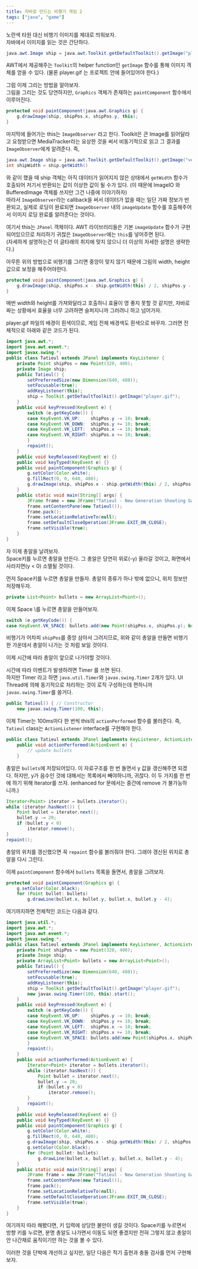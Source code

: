 ```yaml
---
title: 자바로 만드는 비행기 게임 2
tags: ["java", "game"]
---
```


노란색 타원 대신 비행기 이미지를 제대로 띄워보자.  
자바에서 이미지를 읽는 것은 간단하다.

```java
java.awt.Image ship = java.awt.Toolkit.getDefaultToolkit().getImage("player.gif");
```

AWT에서 제공해주는 `Toolkit`의 helper function인 `getImage` 함수를 통해 이미지 객체를 얻을 수 있다. (물론 player.gif 는 프로젝트 안에 들어있어야 한다.)

그럼 이제 그리는 방법을 알아보자.  
그림을 그리는 것도 당연하지만, `Graphics` 객체가 존재하는 `paintComponent` 함수에서 이루어진다.

```java
protected void paintComponent(java.awt.Graphics g) {
    g.drawImage(ship, shipPos.x, shipPos.y, this);
}
```

마지막에 들어가는 this는 `ImageObserver` 라고 한다.
Toolkit은 큰 Image를 읽어달라고 요청받으면 MediaTracker라는 요상한 것을 써서 비동기적으로 읽고 그 결과를 `ImageObserver`에게 알려준다.
즉,

```java
java.awt.Image ship = java.awt.Toolkit.getDefaultToolkit().getImage("veryBigShip.bmp");
int shipWidth = ship.getWidth()
```

와 같이 했을 때 ship 객체는 아직 데이터가 읽어지지 않은 상태에서 `getWidth` 함수가 호출되어 저기서 반환되는 값이 이상한 값이 될 수가 있다. (이 때문에 ImageIO 와 BufferedImage 객체를 쓰지만 그건 나중에 이야기하자)  
따라서 `ImageObserver`라는 callback을 써서 데이터가 없을 때는 일단 가짜 정보가 반환되고, 실제로 로딩이 완료되면 `ImageObserver` 내의 `imageUpdate` 함수를 호출해주어서 이미지 로딩 완료를 알려준다는 것이다.

여기서 this는 `JPanel` 객체이다. AWT 라이브러리들은 기본 `imageUpdate` 함수가 구현되어있으므로 처리하기 귀찮은 `ImageObserver`에는 `this`를 넣어주면 된다.  
(자세하게 설명하는건 이 글타래의 취지에 맞지 않으니 더 이상의 자세한 설명은 생략한다.)

아무튼 위의 방법으로 비행기를 그리면 중앙이 맞지 않기 때문에 그림의 width, height 값으로 보정을 해주어야한다.

```java
protected void paintComponent(java.awt.Graphics g) {
    g.drawImage(ship, shipPos.x - ship.getWidth(this) / 2, shipPos.y - ship.getHeight(this) / 2, this);
}
```

매번 width와 height를 가져와달라고 호출하니 효율이 영 좋지 못할 것 같지만, 자바로 짜는 상황에서 효율을 너무 고려하면 슬퍼지니까 그러려니 하고 넘어가자.

player.gif 파일의 배경이 흰색이므로, 게임 전체 배경색도 흰색으로 바꾸자.
그러면 전체적으로 아래와 같은 코드가 된다.

```java
import java.awt.*;
import java.awt.event.*;
import javax.swing.*;
public class Tatieul extends JPanel implements KeyListener {
    private Point shipPos = new Point(320, 400);
    private Image ship;
    public Tatieul() {
        setPreferredSize(new Dimension(640, 480));
        setFocusable(true);
        addKeyListener(this);
        ship = Toolkit.getDefaultToolkit().getImage("player.gif");
    }
    public void keyPressed(KeyEvent e) {
        switch (e.getKeyCode()) {
        case KeyEvent.VK_UP:    shipPos.y -= 10; break;
        case KeyEvent.VK_DOWN:  shipPos.y += 10; break;
        case KeyEvent.VK_LEFT:  shipPos.x -= 10; break;
        case KeyEvent.VK_RIGHT: shipPos.x += 10; break;
        }
        repaint();
    }
    public void keyReleased(KeyEvent e) {}
    public void keyTyped(KeyEvent e) {}
    public void paintComponent(Graphics g) {
        g.setColor(Color.white);
        g.fillRect(0, 0, 640, 480);
        g.drawImage(ship, shipPos.x - ship.getWidth(this) / 2, shipPos.y - ship.getHeight(this) / 2, this);
    }
    public static void main(String[] args) {
        JFrame frame = new JFrame("Tatieul - New Generation Shooting Game");
        frame.setContentPane(new Tatieul());
        frame.pack();
        frame.setLocationRelativeTo(null);
        frame.setDefaultCloseOperation(JFrame.EXIT_ON_CLOSE);
        frame.setVisible(true);
    }
}
```

자 이제 총알을 날려보자.  
Space키를 누르면 총알을 만든다. 그 총알은 당연히 위로(-y) 올라갈 것이고, 화면에서 사라지면(y < 0) 소멸될 것이다.

먼저 Space키를 누르면 총알을 만들자. 총알의 종류가 하나 밖에 없으니, 위치 정보만 저장해두자.

```java
private List<Point> bullets = new ArrayList<Point>();
```

이제 Space \를 누르면 총알을 만들어보자.

```java
switch (e.getKeyCode()) {
case KeyEvent.VK_SPACE: bullets.add(new Point(shipPos.x, shipPos.y); break;
```

비행기가 어차피 `shipPos`를 중앙 삼아서 그려지므로, 위와 같이 총알을 만들면 비행기 한 가운데서 총알이 나가는 것 처럼 보일 것이다.

이제 시간에 따라 총알이 앞으로 나가야할 것이다.

시간에 따라 이벤트가 발생하려면 Timer 를 쓰면 된다.  
하지만 Timer 라고 하면 `java.util.Timer`와 `javax.swing.Timer` 2개가 있다.
UI Thread에 의해 동기적으로 처리하는 것이 로직 구성하는데 편하니까 `javax.swing.Timer`를 쓸거다.

```java
public Tatieul() { // Constructor
    new javax.swing.Timer(100, this);
```

이제 Timer는 100ms마다 한 번씩 this의 `actionPerformed` 함수를 불러준다. 즉, `Tatieul` class는 `ActionListener` interface를 구현해야 한다.

```java
public class Tatieul extends JPanel implements KeyListener, ActionListener {
    public void actionPerformed(ActionEvent e) {
        // update bullets
    }
```

총알은 `bullets`에 저장되어있다. 이 자료구조를 한 번 돌면서 y 값을 갱신해주면 되겠다.
하지만, y가 음수인 것에 대해서는 목록에서 빼야하니까, 귀찮다. 이 두 가지를 한 번에 하기 위해 Iterator를 쓰자. (enhanced for 문에서는 중간에 remove 가 불가능하니까.)

```java
Iterator<Point> iterator = bullets.iterator();
while (iterator.hasNext()) {
    Point bullet = iterator.next();
    bullet.y -= 20;
    if (bullet.y < 0)
        iterator.remove();
}
repaint();
```

총알의 위치를 갱신했으면 꼭 `repaint` 함수를 불러줘야 한다. 그래야 갱신된 위치로 총알을 다시 그린다.

이제 `paintComponent` 함수에서 `bullets` 목록을 돌면서, 총알을 그려보자.

```java
protected void paintComponent(Graphics g) {
    g.setColor(Color.black);
    for (Point bullet: bullets)
        g.drawLine(bullet.x, bullet.y, bullet.x, bullet.y - 4);
```

여기까지하면 전체적인 코드는 다음과 같다.

```java
import java.util.*;
import java.awt.*;
import java.awt.event.*;
import javax.swing.*;
public class Tatieul extends JPanel implements KeyListener, ActionListener {
    private Point shipPos = new Point(320, 400);
    private Image ship;
    private ArrayList<Point> bullets = new ArrayList<Point>();
    public Tatieul() {
        setPreferredSize(new Dimension(640, 480));
        setFocusable(true);
        addKeyListener(this);
        ship = Toolkit.getDefaultToolkit().getImage("player.gif");
        new javax.swing.Timer(100, this).start();
    }
    public void keyPressed(KeyEvent e) {
        switch (e.getKeyCode()) {
        case KeyEvent.VK_UP:    shipPos.y -= 10; break;
        case KeyEvent.VK_DOWN:  shipPos.y += 10; break;
        case KeyEvent.VK_LEFT:  shipPos.x -= 10; break;
        case KeyEvent.VK_RIGHT: shipPos.x += 10; break;
        case KeyEvent.VK_SPACE: bullets.add(new Point(shipPos.x, shipPos.y)); break;
        }
        repaint();
    }
    public void actionPerformed(ActionEvent e) {
        Iterator<Point> iterator = bullets.iterator();
        while (iterator.hasNext()) {
            Point bullet = iterator.next();
            bullet.y -= 20;
            if (bullet.y < 0)
                iterator.remove();
        }
        repaint();
    }
    public void keyReleased(KeyEvent e) {}
    public void keyTyped(KeyEvent e) {}
    public void paintComponent(Graphics g) {
        g.setColor(Color.white);
        g.fillRect(0, 0, 640, 480);
        g.drawImage(ship, shipPos.x - ship.getWidth(this) / 2, shipPos.y - ship.getHeight(this) / 2, this);
        g.setColor(Color.black);
        for (Point bullet: bullets)
            g.drawLine(bullet.x, bullet.y, bullet.x, bullet.y - 4);
    }
    public static void main(String[] args) {
        JFrame frame = new JFrame("Tatieul - New Generation Shooting Game");
        frame.setContentPane(new Tatieul());
        frame.pack();
        frame.setLocationRelativeTo(null);
        frame.setDefaultCloseOperation(JFrame.EXIT_ON_CLOSE);
        frame.setVisible(true);
    }
}
```

여기까지 따라 해봤다면, 키 입력에 상당한 불만이 생길 것이다.
Space키를 누르면서 방향 키를 누르면, 분명 총알도 나가면서 이동도 되면 좋겠지만 전혀 그렇지 않고 총알이 안 나간채로 움직이기만 하는 것을 볼 수 있다.

이러한 것을 단박에 개선하고 싶지만, 일단 다음은 적기 출현과 충돌 검사를 먼저 구현해보자.
